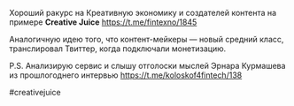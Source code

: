 
Хороший ракурс на Креативную экономику и создателей контента на примере **Creative Juice** https://t.me/fintexno/1845

Аналогичную идею того, что контент-мейкеры — новый средний класс, транслировал Твиттер, когда подключали монетизацию.

P.S.
Анализирую сервис и слышу отголоски мыслей Эрнара Курмашева из прошлогоднего интервью https://t.me/koloskof4fintech/138

#creativejuice 